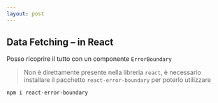 ```yaml
---
layout: post
---
```


## Data Fetching – in React

Posso ricoprire il tutto con un componente `ErrorBoundary`

> Non è direttamente presente nella libreria `react`, 
> è necessario installare il pacchetto `react-error-boundary` per poterlo utilizzare

```
npm i react-error-boundary
```